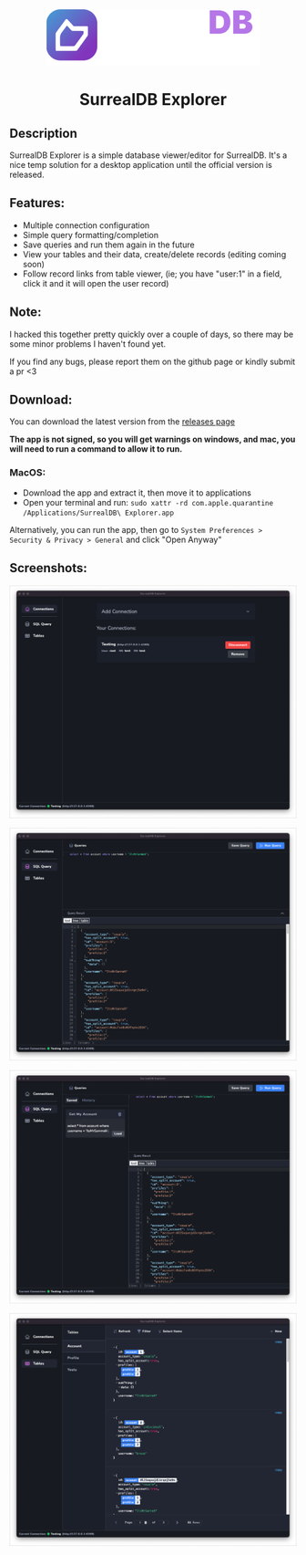 
<div align="center" dir="auto">
    <img src="repository/text-logo.png"/>
    <h1>SurrealDB Explorer</h1>
</div>

## Description

SurrealDB Explorer is a simple database viewer/editor for SurrealDB. It's a nice temp solution for a desktop application until the official version is released.

## Features:

- Multiple connection configuration
- Simple query formatting/completion
- Save queries and run them again in the future
- View your tables and their data, create/delete records (editing coming soon)
- Follow record links from table viewer, (ie; you have "user:1" in a field, click it and it will open the user record)


## Note:

I hacked this together pretty quickly over a couple of days, so there may be some minor problems I haven't found yet. 

If you find any bugs, please report them on the github page or kindly submit a pr <3

## Download:

You can download the latest version from the [releases page](https://github.com/iDevelopThings/SurrealDB-Explorer/tags)

**The app is not signed, so you will get warnings on windows, and mac, you will need to run a command to allow it to run.**

### MacOS: 
- Download the app and extract it, then move it to applications
- Open your terminal and run: `sudo xattr -rd com.apple.quarantine /Applications/SurrealDB\ Explorer.app`

Alternatively, you can run the app, then go to `System Preferences > Security & Privacy > General` and click "Open Anyway"

## Screenshots:

![1.png](repository/1.png)

![2.png](repository/2.png)

![3.png](repository/3.png)

![4.png](repository/4.png)
